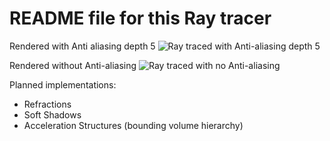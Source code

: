 # README file for this Ray tracer

Rendered with Anti aliasing depth 5
![Ray traced with Anti-aliasing depth 5](https://github.com/Xavierkst/Raytracer_build/blob/master/testFile_AA_5.jpg)

Rendered without Anti-aliasing 
![Ray traced with no Anti-aliasing](https://github.com/Xavierkst/Raytracer_build/blob/master/testFile_no_AA.jpg)

Planned implementations: 
* Refractions 
* Soft Shadows 
* Acceleration Structures (bounding volume hierarchy)
